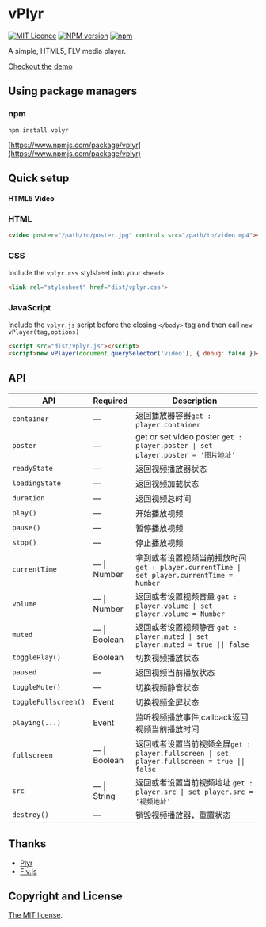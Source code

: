 # vPlyr
[![MIT Licence](https://badges.frapsoft.com/os/mit/mit.svg?v=103)](https://opensource.org/licenses/mit-license.php) [![NPM version](https://badge.fury.io/js/vplyr.svg)](http://badge.fury.io/js/vplyr) [![npm](https://img.shields.io/npm/dt/vplyr.svg)](https://www.npmjs.com/package/vplyr)

A simple, HTML5, FLV media player.

[Checkout the demo](http://vplyr.marryto.me)

## Using package managers

### npm
```
npm install vplyr
```
[https://www.npmjs.com/package/vplyr](https://www.npmjs.com/package/vplyr)

## Quick setup

#### HTML5 Video
### HTML
```html
<video poster="/path/to/poster.jpg" controls src="/path/to/video.mp4"></video>
```

### CSS
Include the `vplyr.css` stylsheet into your `<head>`

```html
<link rel="stylesheet" href="dist/vplyr.css">
```

### JavaScript 
Include the `vplyr.js` script before the closing `</body>` tag and then call `new vPlayer(tag,options)`

```html
<script src="dist/vplyr.js"></script>
<script>new vPlayer(document.querySelector('video'), { debug: false })</script>
```

## API
<table class="table" width="100%">
<thead>
  <tr>
    <th width="20%">API</th>
    <th width="15%">Required</th>
    <th width="65%">Description</th>
  </tr>
</thead>
<tbody>
  <tr>
    <td><code>container</code></td>
    <td>&mdash;</td>
    <td>返回播放器容器<code>get : player.container</code></td>
  </tr>
  <tr>
    <td><code>poster</code></td>
    <td>&mdash;</td>
    <td>get or set video poster <code>get : player.poster | set player.poster = '图片地址'</code></td>
  </tr>
  <tr>
    <td><code>readyState</code></td>
    <td>&mdash;</td>
    <td>返回视频播放器状态</td>
  </tr>
  <tr>
    <td><code>loadingState</code></td>
    <td>&mdash;</td>
    <td>返回视频加载状态</td>
  </tr>
  <tr>
    <td><code>duration</code></td>
    <td>&mdash;</td>
    <td>返回视频总时间</td>
  </tr>
  <tr>
    <td><code>play()</code></td>
    <td>&mdash;</td>
    <td>开始播放视频</td>
  </tr>
  <tr>
    <td><code>pause()</code></td>
    <td>&mdash;</td>
    <td>暂停播放视频</td>
  </tr>
  <tr>
    <td><code>stop()</code></td>
    <td>&mdash;</td>
    <td>停止播放视频</td>
  </tr>
  <tr>
    <td><code>currentTime</code></td>
    <td>&mdash; | Number </td>
    <td>拿到或者设置视频当前播放时间 <code>get : player.currentTime | set player.currentTime = Number</code></td>
  </tr>
  <tr>
    <td><code>volume</code></td>
    <td>&mdash; | Number </td>
    <td>返回或者设置视频音量 <code>get : player.volume | set player.volume = Number</code></td>
  </tr>
  <tr>
    <td><code>muted</code></td>
    <td>&mdash; | Boolean</td>
    <td>返回或者设置视频静音 <code>get : player.muted | set player.muted = true || false</code></td>
  </tr>
  <tr>
    <td><code>togglePlay()</code></td>
    <td>Boolean</td>
    <td>切换视频播放状态</td>
  </tr>
  <tr>
    <td><code>paused</code></td>
    <td>&mdash;</td>
    <td>返回视频当前播放状态</td>
  </tr>
  <tr>
    <td><code>toggleMute()</code></td>
    <td>&mdash;</td>
    <td>切换视频静音状态</td>
  </tr>
  <tr>
    <td><code>toggleFullscreen()</code></td>
    <td>Event</td>
    <td>切换视频全屏状态</td>
  </tr>
  <tr>
    <td><code>playing(...)</code></td>
    <td>Event</td>
    <td>监听视频播放事件,callback返回视频当前播放时间</td>
  </tr>
  <tr>
    <td><code>fullscreen</code></td>
    <td>&mdash; | Boolean</td>
    <td>返回或者设置当前视频全屏<code>get : player.fullscreen | set player.fullscreen = true || false </code></td>
  </tr>
  <tr>
    <td><code>src</code></td>
    <td>&mdash; | String</td>
    <td>
      返回或者设置当前视频地址
      <code>get : player.src | set player.src = '视频地址'</code>
    </td>
  </tr>
  <tr>
    <td><code>destroy()</code></td>
    <td>&mdash;</td>
    <td>销毁视频播放器，重置状态</td>
  </tr>
 </tbody>
</table>

## Thanks

- [Plyr](https://github.com/selz/plyr)
- [Flv.js](https://github.com/Bilibili/flv.js)

## Copyright and License
[The MIT license](license.md).